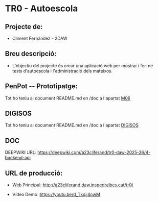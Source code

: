 # TR0 - Autoescola

## Projecte de:
* Climent Fernández - 2DAW

## Breu descripció:
* L'objectiu del projecte és crear una aplicació web per mostrar i fer-ne tests d'autoescola i l'administració dels mateixos.

## PenPot -- Prototipatge:
Tot ho teniu al document README.md en /doc a l'apartat [M09](./doc/README.md)

## DIGISOS

Tot ho teniu al document README.md en /doc a l'apartat [DIGISOS](./doc/README.md)

## DOC

DEEPWIKI URL: https://deepwiki.com/a23cliferand/tr0-daw-2025-26/4-backend-api

## URL de producció:
* Web Principal: http://a23cliferand.daw.inspedralbes.cat/tr0/

* Vídeo Demo: https://youtu.be/d_Tkdjj4pwM
